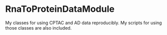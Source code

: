 # RnaToProteinDataModule

My classes for using CPTAC and AD data reproducibly. My scripts for using those classes are also included.
